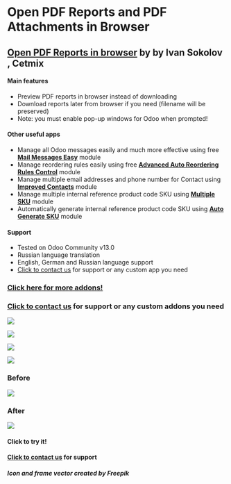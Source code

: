 # Open PDF Reports and PDF Attachments in Browser

[Open PDF Reports in browser](https://apps.odoo.com/apps/modules/13.0/prt_report_attachment_preview/) by by Ivan Sokolov , Cetmix
---------------------------

#### Main features

*   Preview PDF reports in browser instead of downloading
*   Download reports later from browser if you need (filename will be preserved)
*   Note: you must enable pop-up windows for Odoo when prompted!

#### Other useful apps

*   Manage all Odoo messages easily and much more effective using free [**Mail Messages Easy**](https://apps.odoo.com/apps/modules/12.0/prt_mail_messages/) module
*   Manage reordering rules easily using free [**Advanced Auto Reordering Rules Control**](https://apps.odoo.com/apps/modules/12.0/cx_product_auto_reorder/) module
*   Manage multiple email addresses and phone number for Contact using [**Improved Contacts**](https://apps.odoo.com/apps/modules/12.0/prt_phone_numbers/) module
*   Manage multiple internal reference product code SKU using [**Multiple SKU**](https://apps.odoo.com/apps/modules/12.0/prt_product_tweaks/) module
*   Automatically generate internal reference product code SKU using [**Auto Generate SKU**](https://apps.odoo.com/apps/modules/12.0/prt_product_tweaks_sku/) module

#### Support

*   Tested on Odoo Community v13.0
*   Russian language translation
*   English, German and Russian language support
*   [Click to contact us](mailto:odooapps@cetmix.com) for support or any custom app you need

### [Click here for more addons!](https://apps.odoo.com/apps/browse?repo_maintainer_id=222445)

### [Click to contact us](mailto:odooapps@cetmix.com) for support or any custom addons you need

![](https://demo.cetmix.com/cetmix_demo/static/src/images/fb.png)

![](https://demo.cetmix.com/cetmix_demo/static/src/images/t212.png)

![](https://demo.cetmix.com/cetmix_demo/static/src/images/8271.png)

![](https://demo.cetmix.com/cetmix_demo/static/src/images/catme.png)

### Before

[![](//apps.odoocdn.com/apps/assets/13.0/prt_report_attachment_preview/before.png?2266df5)](https://apps.odoo.com/apps/modules/12.0/prt_report_attachment_preview/before.png)

### After

[![](//apps.odoocdn.com/apps/assets/13.0/prt_report_attachment_preview/after.png?2266df5)](https://apps.odoo.com/apps/modules/12.0/prt_report_attachment_preview/after.png)

#### Click to try it!

#### [Click to contact us](mailto:odooapps@cetmix.com) for support

##### Icon and frame vector created by Freepik

